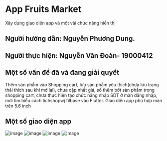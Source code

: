 # App Fruits Market
Xây dựng giao diện app và một vài chức năng hiển thị
## Người hướng dẫn: Nguyễn Phương Dung.

## Người thực hiện: Nguyễn Văn Đoàn- 19000412

## Một số vấn đề đã và đang giải quyết
Thêm sản phẩm vào Shopping cart, lưu sản phẩm yêu thích(chưa lưu trạng thái thích sau khi mở lại), chưa cập nhất giá, số thêm bớt sản phẩm trong shopping cart, chưa thực hiện tạo chức năng nhập SDT  ở màn đăng nhập, mới tìm hiểu cách tichshopwj filbase vào Flutter.
Giao diện app phù hợp màn trên 5.6 inch

## Một số giao diện app
![image](https://user-images.githubusercontent.com/86102398/182989437-d3ad2a5f-87d5-42af-9958-ce96215fbbd3.png)
![image](https://user-images.githubusercontent.com/86102398/182989570-c3766f19-c5cc-4061-95bf-be5c0fc470bc.png)
![image](https://user-images.githubusercontent.com/86102398/182989621-27ffe63f-d6b0-4ef3-b99a-cbb4b84daafb.png)
![image](https://user-images.githubusercontent.com/86102398/182989633-51663141-02d2-4240-b6ed-397c843ddb6e.png)

